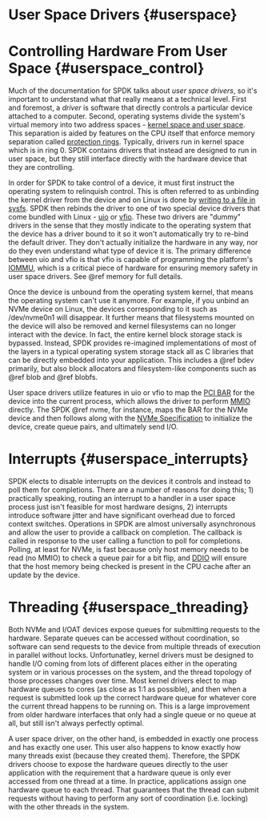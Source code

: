 # User Space Drivers {#userspace}

# Controlling Hardware From User Space {#userspace_control}

Much of the documentation for SPDK talks about _user space drivers_, so it's
important to understand what that really means at a technical level. First and
foremost, a _driver_ is software that directly controls a particular device
attached to a computer. Second, operating systems divide the system's virtual
memory into two address spaces - 
[kernel space and user space](https://en.wikipedia.org/wiki/User_space). This
separation is aided by features on the CPU itself that enforce memory separation
called [protection rings](https://en.wikipedia.org/wiki/Protection_ring).
Typically, drivers run in kernel space which is in ring 0. SPDK contains drivers
that instead are designed to run in user space, but they still interface directly
with the hardware device that they are controlling.

In order for SPDK to take control of a device, it must first instruct the
operating system to relinquish control. This is often referred to as unbinding
the kernel driver from the device and on Linux is done by
[writing to a file in sysfs](https://lwn.net/Articles/143397/).
SPDK then rebinds the driver to one of two special device drivers that come
bundled with Linux -
[uio](https://www.kernel.org/doc/html/latest/driver-api/uio-howto.html) or
[vfio](https://www.kernel.org/doc/Documentation/vfio.txt). These two drivers
are "dummy" drivers in the sense that they mostly indicate to the operating
system that the device has a driver bound to it so it won't automatically try
to re-bind the default driver. They don't actually initialize the hardware in
any way, nor do they even understand what type of device it is. The primary
difference between uio and vfio is that vfio is capable of programming the
platform's
[IOMMU](https://en.wikipedia.org/wiki/Input%E2%80%93output_memory_management_unit),
which is a critical piece of hardware for ensuring memory safety in user space
drivers. See @ref memory for full details.

Once the device is unbound from the operating system kernel, that means the
operating system can't use it anymore. For example, if you unbind an NVMe
device on Linux, the devices corresponding to it such as /dev/nvme0n1 will
disappear. It further means that filesystems mounted on the device will also be
removed and kernel filesystems can no longer interact with the device. In fact,
the entire kernel block storage stack is bypassed. Instead, SPDK provides
re-imagined implementations of most of the layers in a typical operating system
storage stack all as C libraries that can be directly embedded into your
application. This includes a @ref bdev primarily, but also block allocators and
filesystem-like components such as @ref blob and @ref blobfs.

User space drivers utilize features in uio or vfio to map the
[PCI BAR](https://en.wikipedia.org/wiki/PCI_configuration_space) for the device
into the current process, which allows the driver to perform
[MMIO](https://en.wikipedia.org/wiki/Memory-mapped_I/O) directly. The SPDK @ref
nvme, for instance, maps the BAR for the NVMe device and then follows along
with the
[NVMe Specification](http://nvmexpress.org/wp-content/uploads/NVM_Express_Revision_1.3.pdf)
to initialize the device, create queue pairs, and ultimately send I/O.

# Interrupts {#userspace_interrupts}

SPDK elects to disable interrupts on the devices it controls and instead to
poll them for completions. There are a number of reasons for doing this; 1)
practically speaking, routing an interrupt to a handler in a user space process
just isn't feasible for most hardware designs, 2) interrupts introduce software
jitter and have significant overhead due to forced context switches. Operations
in SPDK are almost universally asynchronous and allow the user to provide a
callback on completion. The callback is called in response to the user calling
a function to poll for completions. Polling, at least for NVMe, is fast because
only host memory needs to be read (no MMIO) to check a queue pair for a bit
flip, and
[DDIO](https://www.intel.com/content/www/us/en/io/data-direct-i-o-technology.html)
will ensure that the host memory being checked is present in the CPU cache
after an update by the device.

# Threading {#userspace_threading}

Both NVMe and I/OAT devices expose queues for submitting requests to the
hardware. Separate queues can be accessed without coordination, so software can
send requests to the device from multiple threads of execution in parallel
without locks. Unfortunatley, kernel drivers must be designed to handle I/O
coming from lots of different places either in the operating system or in
various processes on the system, and the thread topology of those processes
changes over time. Most kernel drivers elect to map hardware queues to cores
(as close as 1:1 as possible), and then when a request is submitted look up the
correct hardware queue for whatever core the current thread happens to be
running on. This is a large improvement from older hardware interfaces that
only had a single queue or no queue at all, but still isn't always perfectly
optimal.

A user space driver, on the other hand, is embedded in exactly one process and
has exactly one user. This user also happens to know exactly how many threads
exist (because they created them). Therefore, the SPDK drivers choose to expose
the hardware queues directly to the user application with the requirement that
a hardware queue is only ever accessed from one thread at a time. In practice,
applications assign one hardware queue to each thread. That guarantees that the
thread can submit requests without having to perform any sort of coordination
(i.e. locking) with the other threads in the system.
